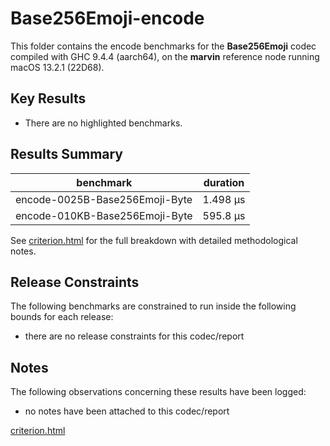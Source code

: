 # Base256Emoji-encode

This folder contains the encode benchmarks for the **Base256Emoji** codec compiled with GHC 9.4.4 (aarch64), on the 
**marvin** reference node running macOS 13.2.1 (22D68).

## Key Results

* There are no highlighted benchmarks.

## Results Summary

| benchmark                      | duration |
| ------------------------------ | -------- |
| encode-0025B-Base256Emoji-Byte | 1.498 μs |
| encode-010KB-Base256Emoji-Byte | 595.8 μs |

See [criterion.html](criterion.html) for the full breakdown with detailed methodological notes.

## Release Constraints

The following benchmarks are constrained to run inside the following bounds for each release:

* there are no release constraints for this codec/report

## Notes

The following observations concerning these results have been logged:
* no notes have been attached to this codec/report

[criterion.html](criterion.html)

